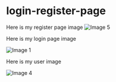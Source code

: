 # login-register-page
Here is my register page image
![Image 5](https://github.com/user-attachments/assets/ab30987a-47b6-42f1-93b0-2316d7ace370)

Here is my login page image

![Image 1](https://github.com/user-attachments/assets/9895de36-1e57-49f5-80e8-00ada20d7f08)

Here is my user image

![Image 4](https://github.com/user-attachments/assets/4dc818e0-79e4-416b-8db6-1afcae2ef3a3)
